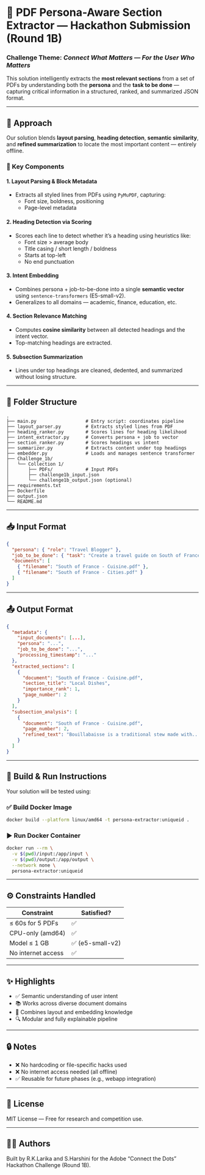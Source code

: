 # 📘 PDF Persona-Aware Section Extractor — Hackathon Submission (Round 1B)

### Challenge Theme: *Connect What Matters — For the User Who Matters*

This solution intelligently extracts the **most relevant sections** from a set of PDFs by understanding both the **persona** and the **task to be done** — capturing critical information in a structured, ranked, and summarized JSON format.

---

## 🧠 Approach

Our solution blends **layout parsing**, **heading detection**, **semantic similarity**, and **refined summarization** to locate the most important content — entirely offline.

### 🧩 Key Components

#### 1. **Layout Parsing & Block Metadata**
- Extracts all styled lines from PDFs using `PyMuPDF`, capturing:
  - Font size, boldness, positioning
  - Page-level metadata

#### 2. **Heading Detection via Scoring**
- Scores each line to detect whether it’s a heading using heuristics like:
  - Font size > average body
  - Title casing / short length / boldness
  - Starts at top-left
  - No end punctuation

#### 3. **Intent Embedding**
- Combines persona + job-to-be-done into a single **semantic vector** using `sentence-transformers` (E5-small-v2).
- Generalizes to all domains — academic, finance, education, etc.

#### 4. **Section Relevance Matching**
- Computes **cosine similarity** between all detected headings and the intent vector.
- Top-matching headings are extracted.

#### 5. **Subsection Summarization**
- Lines under top headings are cleaned, dedented, and summarized without losing structure.

---

## 📂 Folder Structure

```
.
├── main.py                  # Entry script: coordinates pipeline
├── layout_parser.py         # Extracts styled lines from PDF
├── heading_ranker.py        # Scores lines for heading likelihood
├── intent_extractor.py      # Converts persona + job to vector
├── section_ranker.py        # Scores headings vs intent
├── summarizer.py            # Extracts content under top headings
├── embedder.py              # Loads and manages sentence transformer
├── Challenge_1b/
│   └── Collection 1/
│       ├── PDFs/            # Input PDFs
│       ├── challenge1b_input.json
│       └── challenge1b_output.json (optional)
├── requirements.txt
├── Dockerfile
├── output.json
└── README.md
```

---

## 📥 Input Format

```json
{
  "persona": { "role": "Travel Blogger" },
  "job_to_be_done": { "task": "Create a travel guide on South of France" },
  "documents": [
    { "filename": "South of France - Cuisine.pdf" },
    { "filename": "South of France - Cities.pdf" }
  ]
}
```

---

## 📤 Output Format

```json
{
  "metadata": {
    "input_documents": [...],
    "persona": "...",
    "job_to_be_done": "...",
    "processing_timestamp": "..."
  },
  "extracted_sections": [
    {
      "document": "South of France - Cuisine.pdf",
      "section_title": "Local Dishes",
      "importance_rank": 1,
      "page_number": 2
    }
  ],
  "subsection_analysis": [
    {
      "document": "South of France - Cuisine.pdf",
      "page_number": 2,
      "refined_text": "Bouillabaisse is a traditional stew made with..."
    }
  ]
}
```

---

## 🔧 Build & Run Instructions

Your solution will be tested using:

### ✅ Build Docker Image

```bash
docker build --platform linux/amd64 -t persona-extractor:uniqueid .
```

### ▶️ Run Docker Container

```bash
docker run --rm \
  -v $(pwd)/input:/app/input \
  -v $(pwd)/output:/app/output \
  --network none \
  persona-extractor:uniqueid
```

---

## ⚙️ Constraints Handled

| Constraint                  | Satisfied? |
|----------------------------|------------|
| ≤ 60s for 5 PDFs           | ✅         |
| CPU-only (amd64)           | ✅         |
| Model ≤ 1 GB               | ✅ (e5-small-v2) |
| No internet access         | ✅         |

---

## ✨ Highlights

* ✅ Semantic understanding of user intent
* 📚 Works across diverse document domains
* 🧠 Combines layout and embedding knowledge
* 🔍 Modular and fully explainable pipeline

---

## 🔒 Notes

* ❌ No hardcoding or file-specific hacks used
* ❌ No internet access needed (all offline)
* ✅ Reusable for future phases (e.g., webapp integration)

---

## 📜 License

MIT License — Free for research and competition use.

---

## 👩‍💻 Authors

Built by R.K.Larika and S.Harshini for the Adobe “Connect the Dots” Hackathon Challenge (Round 1B).
